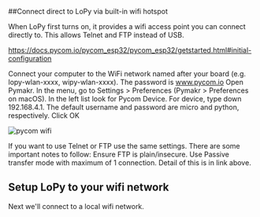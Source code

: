 ##Connect direct to LoPy via built-in wifi hotspot

When LoPy first turns on, it provides a wifi access point you can connect directly to.  This allows Telnet and FTP instead of USB.

https://docs.pycom.io/pycom_esp32/pycom_esp32/getstarted.html#initial-configuration

Connect your computer to the WiFi network named after your board (e.g. lopy-wlan-xxxx, wipy-wlan-xxxx). The password is www.pycom.io
Open Pymakr.
In the menu, go to Settings > Preferences (Pymakr > Preferences on macOS).
In the left list look for Pycom Device.
For device, type down 192.168.4.1. The default username and password are micro and python, respectively.
Click OK

![pycom wifi](https://cloud.githubusercontent.com/assets/22086010/22412362/9005d5c6-e712-11e6-8a0d-4eba5e228e58.PNG)

If you want to use Telnet or FTP use the same settings.  There are some important notes to follow:  Ensure FTP is plain/insecure.  Use Passive transfer mode with maximum of 1 connection.  Detail of this is in link above.

##  Setup LoPy to your wifi network

Next we'll connect to a local wifi network.
